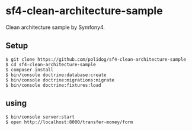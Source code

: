 # sf4-clean-architecture-sample

Clean architecture sample by Symfony4.

## Setup

```
$ git clone https://github.com/polidog/sf4-clean-architecture-sample
$ cd sf4-clean-architecture-sample
$ composer install
$ bin/console doctrine:database:create
$ bin/console doctrine:migrations:migrate
$ bin/console doctrine:fixtures:load
```
 
## using

```
$ bin/console server:start
$ open http://localhost:8000/transfer-money/form
```

 



